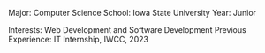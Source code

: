 Major: Computer Science
School: Iowa State University
Year: Junior

Interests: Web Development and Software Development
Previous Experience: IT Internship, IWCC, 2023
